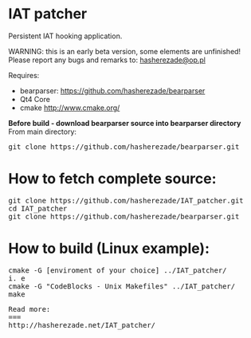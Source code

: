 IAT patcher
==========
Persistent IAT hooking application.<br/>

WARNING: this is an early beta version, some elements are unfinished!<br/>
Please report any bugs and remarks to: hasherezade@op.pl<br/>

Requires:
+ bearparser: https://github.com/hasherezade/bearparser<br/>
+ Qt4 Core<br/>
+ cmake http://www.cmake.org/<br/>

<b>Before build - download bearparser source into bearparser directory</b><br/>
From main directory:<br/>
<pre>
git clone https://github.com/hasherezade/bearparser.git
</pre>

How to fetch complete source:
===
<pre>
git clone https://github.com/hasherezade/IAT_patcher.git
cd IAT_patcher
git clone https://github.com/hasherezade/bearparser.git
</pre>

How to build (Linux example):
===
<pre>
cmake -G [enviroment of your choice] ../IAT_patcher/
i. e
cmake -G "CodeBlocks - Unix Makefiles" ../IAT_patcher/
make
<pre>
Read more:
===
http://hasherezade.net/IAT_patcher/
